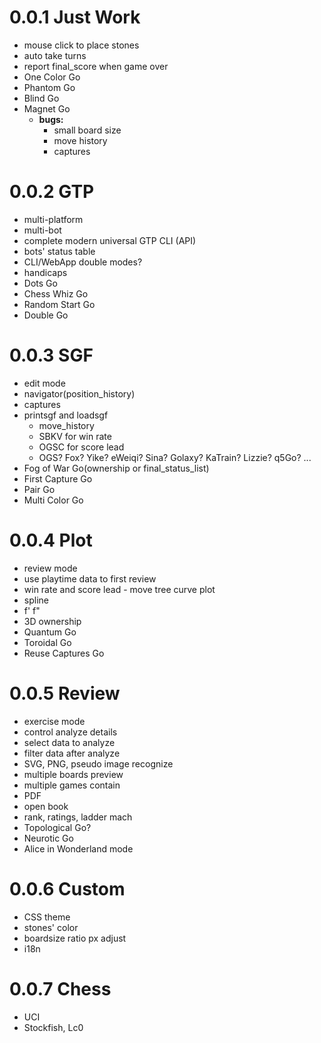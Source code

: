 # 0.0.1 Just Work

- mouse click to place stones
- auto take turns
- report final_score when game over
- One Color Go
- Phantom Go
- Blind Go
- Magnet Go 
  - **bugs:**
    - small board size
    - move history
    - captures

# 0.0.2 GTP

- multi-platform
- multi-bot
- complete modern universal GTP CLI (API)
- bots' status table
- CLI/WebApp double modes?
- handicaps
- Dots Go
- Chess Whiz Go
- Random Start Go
- Double Go

# 0.0.3 SGF

- edit mode
- navigator(position_history)
- captures
- printsgf and loadsgf 
  - move_history
  - SBKV for win rate
  - OGSC for score lead
  - OGS? Fox? Yike? eWeiqi? Sina? Golaxy? KaTrain? Lizzie? q5Go? ...
- Fog of War Go(ownership or final_status_list)
- First Capture Go
- Pair Go
- Multi Color Go

# 0.0.4 Plot

- review mode
- use playtime data to first review
- win rate and score lead - move tree curve plot
- spline
- f' f"
- 3D ownership
- Quantum Go
- Toroidal Go 
- Reuse Captures Go

# 0.0.5 Review

- exercise mode
- control analyze details
- select data to analyze
- filter data after analyze
- SVG, PNG, pseudo image recognize
- multiple boards preview
- multiple games contain
- PDF
- open book
- rank, ratings, ladder mach
- Topological Go?
- Neurotic Go
- Alice in Wonderland mode

# 0.0.6 Custom

- CSS theme
- stones' color
- boardsize ratio px adjust
- i18n

# 0.0.7 Chess

- UCI
- Stockfish, Lc0
